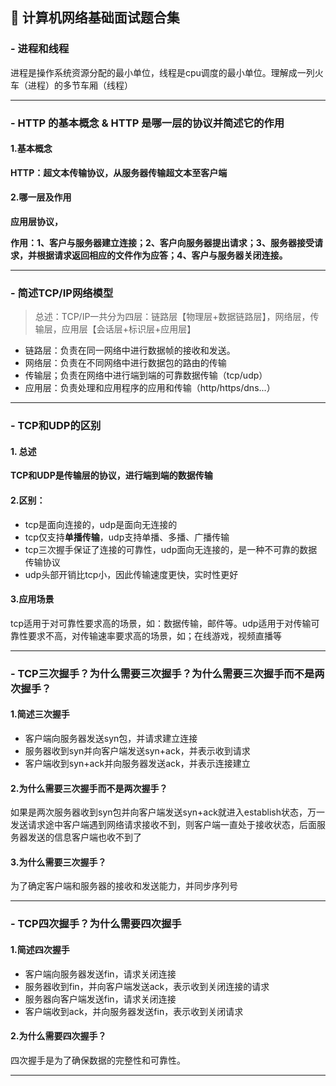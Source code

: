 ## 📒 计算机网络基础面试题合集

### - 进程和线程

进程是操作系统资源分配的最小单位，线程是cpu调度的最小单位。理解成一列火车（进程）的多节车厢（线程）

------

### - HTTP 的基本概念 & HTTP 是哪一层的协议并简述它的作用

#### 1.基本概念

**HTTP：超文本传输协议，从服务器传输超文本至客户端**

#### 2.哪一层及作用

**应用层协议，**

**作用：1、客户与服务器建立连接；2、客户向服务器提出请求；3、服务器接受请求，并根据请求返回相应的文件作为应答；4、客户与服务器关闭连接。**

------



### - 简述TCP/IP网络模型

> 总述：TCP/IP一共分为四层：链路层【物理层+数据链路层】，网络层，传输层，应用层【会话层+标识层+应用层】

- 链路层：负责在同一网络中进行数据帧的接收和发送。
- 网络层：负责在不同网络中进行数据包的路由的传输
- 传输层；负责在网络中进行端到端的可靠数据传输（tcp/udp）
- 应用层：负责处理和应用程序的应用和传输（http/https/dns...）

------



### - TCP和UDP的区别

#### 1. 总述

**TCP和UDP是传输层的协议，进行端到端的数据传输**

#### 2.区别：

- tcp是面向连接的，udp是面向无连接的
- tcp仅支持**单播传输**，udp支持单播、多播、广播传输
- tcp三次握手保证了连接的可靠性，udp面向无连接的，是一种不可靠的数据传输协议
- udp头部开销比tcp小，因此传输速度更快，实时性更好

#### 3.应用场景

tcp适用于对可靠性要求高的场景，如：数据传输，邮件等。udp适用于对传输可靠性要求不高，对传输速率要求高的场景，如；在线游戏，视频直播等

------



### - TCP三次握手？为什么需要三次握手？为什么需要三次握手而不是两次握手？

#### 1.简述三次握手

- 客户端向服务器发送syn包，并请求建立连接
- 服务器收到syn并向客户端发送syn+ack，并表示收到请求
- 客户端收到syn+ack并向服务器发送ack，并表示连接建立

#### 2.为什么需要三次握手而不是两次握手？

如果是两次服务器收到syn包并向客户端发送syn+ack就进入establish状态，万一发送请求途中客户端遇到网络请求接收不到，则客户端一直处于接收状态，后面服务器发送的信息客户端也收不到了

#### 3.为什么需要三次握手？

为了确定客户端和服务器的接收和发送能力，并同步序列号

------



### - TCP四次握手？为什么需要四次握手

#### 1.简述四次握手

- 客户端向服务器发送fin，请求关闭连接
- 服务器收到fin，并向客户端发送ack，表示收到关闭连接的请求
- 服务器向客户端发送fin，请求关闭连接
- 客户端收到ack，并向服务器发送fin，表示收到关闭请求

#### 2.为什么需要四次握手？

四次握手是为了确保数据的完整性和可靠性。

------

### 
